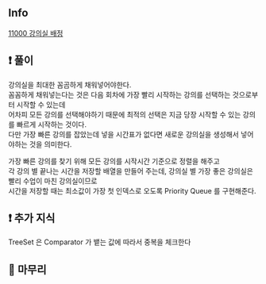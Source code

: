 ## Info

<a href="https://www.acmicpc.net/problem/1461" rel="nofollow">11000 강의실 배정</a>

## ❗ 풀이

강의실을 최대한 꼼곰하게 채워넣어야한다.  
꼼꼼하게 채워넣는다는 것은 다음 회차에 가장 빨리 시작하는 강의를 선택하는 것으로부터 시작할 수 있는데  
어차피 모든 강의를 선택해야하기 때문에 최적의 선택은 지금 당장 시작할 수 있는 강의를 빠르게 시작하는 것이다.  
다만 가장 빠른 강의를 잡았는데 넣을 시간표가 없다면 새로운 강의실을 생성해서 넣어야하는 것을 의미한다.

가장 빠른 강의를 찾기 위해 모든 강의를 시작시간 기준으로 정렬을 해주고  
각 강의 별 끝나는 시간을 저장할 배열을 만들어 주는데, 강의실 별 가장 좋은 강의실은 빨리 수업이 마친 강의실이므로  
시간을 저장할 때는 최소값이 가장 첫 인덱스로 오도록 Priority Queue 를 구현해준다.



## ❗ 추가 지식

TreeSet 은 Comparator 가 뱉는 값에 따라서 중복을 체크한다

## 🙂 마무리
